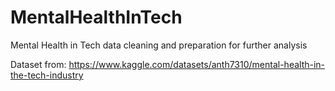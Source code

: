 # MentalHealthInTech

Mental Health in Tech data cleaning and preparation for further analysis

Dataset from: https://www.kaggle.com/datasets/anth7310/mental-health-in-the-tech-industry
